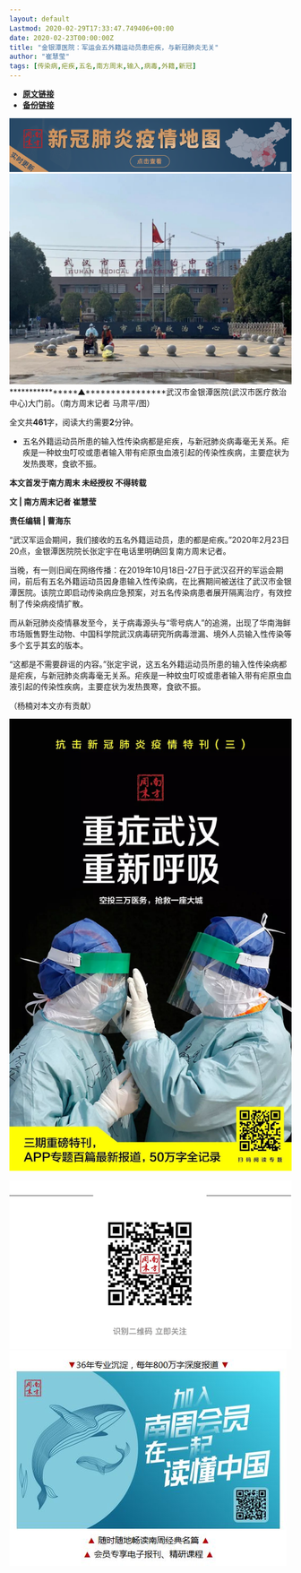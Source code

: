 ```yaml
---
layout: default
Lastmod: 2020-02-29T17:33:47.749406+00:00
date: 2020-02-23T00:00:00Z
title: "金银潭医院：军运会五外籍运动员患疟疾，与新冠肺炎无关"
author: "崔慧莹"
tags: [传染病,疟疾,五名,南方周末,输入,病毒,外籍,新冠]
---
```


* [**原文链接**](https://mp.weixin.qq.com/s/vs80ZnJ9OFEeMi4-wQ_pUg)
* [**备份链接**](http://archive.is/rIGVj)


[![](/images/post/8a9380d1c9d44a084a45f1876dbc4564.jpg)](http://nfh5.sualyee.com/v3/idea/7tCGBrb5)![](/images/post/3450cedb4f3730621fe3e2ba1a6aea43.jpg)****************▲****************武汉市金银潭医院(武汉市医疗救治中心)大门前。（南方周末记者 马肃平/图）

全文共**461**字，阅读大约需要**2**分钟。

*   五名外籍运动员所患的输入性传染病都是疟疾，与新冠肺炎病毒毫无关系。疟疾是一种蚊虫叮咬或患者输入带有疟原虫血液引起的传染性疾病，主要症状为发热畏寒，食欲不振。  
    

  

**本文首发于南方周末 未经授权 不得转载**

**文 | 南方周末记者 崔慧莹**

**责任编辑 | 曹海东**

“武汉军运会期间，我们接收的五名外籍运动员，患的都是疟疾。”2020年2月23日20点，金银潭医院院长张定宇在电话里明确回复南方周末记者。

  

当晚，有一则旧闻在网络传播：在2019年10月18日-27日于武汉召开的军运会期间，前后有五名外籍运动员因身患输入性传染病，在比赛期间被送往了武汉市金银潭医院。该院立即启动传染病应急预案，对五名传染病患者展开隔离治疗，有效控制了传染病疫情扩散。

  

而从新冠肺炎疫情暴发至今，关于病毒源头与“零号病人”的追溯，出现了华南海鲜市场贩售野生动物、中国科学院武汉病毒研究所病毒泄漏、境外人员输入性传染等多个玄乎其玄的版本。

  

“这都是不需要辟谣的内容。”张定宇说，这五名外籍运动员所患的输入性传染病都是疟疾，与新冠肺炎病毒毫无关系。疟疾是一种蚊虫叮咬或患者输入带有疟原虫血液引起的传染性疾病，主要症状为发热畏寒，食欲不振。

（杨楠对本文亦有贡献）

  

[![](/images/post/e3abfa8ea87407791aaebd064a32a67f.jpg)](http://www.infzm.com/content/174984?from=nfzmwx)

  

![](/images/post/199619e2636ae24ac70fc2cc00baaa25.jpg)  
[![](/images/post/bc640b661b3af328e341d4a933e27fc5.jpg)](http://www.infzm.com/wap/#/vip?plnl=104)

